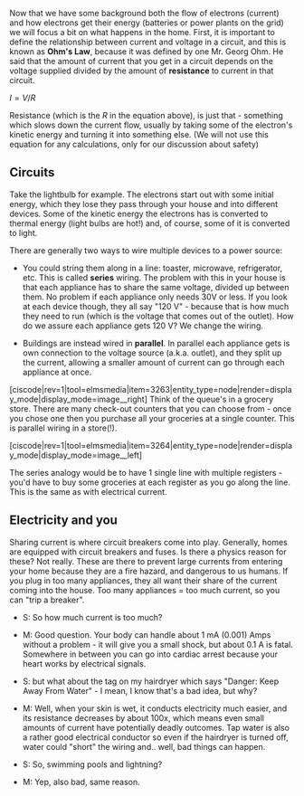 Now that we have some background both the flow of electrons (current) and how electrons get their energy (batteries or power plants on the grid) we will focus a bit on what happens in the home. First, it is important to define the relationship between current and voltage in a circuit, and this is known as **Ohm's Law**, because it was defined by one Mr. Georg Ohm. He said that the amount of current that you get in a circuit depends on the voltage supplied divided by the amount of **resistance** to current in that circuit. 

$I= V/R$    

Resistance (which is the $R$ in the equation above), is just that - something which slows down the current flow, usually by taking some of the electron's kinetic energy and turning it into something else.  (We will not use this equation for any calculations, only for our discussion about safety)


## Circuits 
Take the lightbulb for example. The electrons start out with some initial energy, which they lose they pass through your house and into different devices. Some of the kinetic energy the electrons has is converted to thermal energy (light bulbs are hot!) and, of course, some of it is converted to light. 

There are generally two ways to wire multiple devices to a power source: 
- You could string them along in a line: toaster, microwave, refrigerator, etc. This is called **series** wiring. The problem with this in your house is that each appliance has to share the same voltage, divided up between them. No problem if each appliance only needs 30V or less. If you look at each device though, they all say "120 V" - because that is how much they need to run (which is the voltage that comes out of the outlet). How do we assure each appliance gets 120 V?  We change the wiring. 

- Buildings are instead wired in **parallel**. In parallel each appliance gets is own connection to the voltage source (a.k.a. outlet), and they split up the current, allowing a smaller amount of current can go through each appliance at once. 

[ciscode|rev=1|tool=elmsmedia|item=3263|entity_type=node|render=display_mode|display_mode=image__right]
Think of the queue's in a grocery store. There are many check-out counters that you can choose from - once you chose one then you purchase all your groceries at a single counter. This is parallel wiring in a store(!).

[ciscode|rev=1|tool=elmsmedia|item=3264|entity_type=node|render=display_mode|display_mode=image__left]

The series analogy would be to have 1 single line with multiple registers - you'd have to buy some groceries at each register as you go along the line. This is the same as with electrical current. 


## Electricity and you
<picture of breakers>
Sharing current is where circuit breakers come into play. Generally, homes are equipped with circuit breakers and fuses. Is there a physics reason for these? Not really. These are there to prevent large currents from entering your home because they are a fire hazard, and dangerous to us humans. If you plug in too many appliances, they all want their share of the current coming into the house. Too many appliances = too much current, so you can "trip a breaker". 


- S: So how much current is too much? 
- M: Good question. Your body can handle about 1 mA (0.001) Amps without a problem - it will give you a small shock, but about 0.1 A is fatal. Somewhere in between you can go into cardiac arrest because your heart works by electrical signals.

- S: but what about the tag on my hairdryer which says "Danger: Keep Away From Water" - I mean, I know that's a bad idea, but why?
- M: Well, when your skin is wet, it conducts electricity much easier, and its resistance decreases by about 100x,  which means even small amounts of current have potentially deadly outcomes. Tap water is also a rather good electrical conductor so even if the hairdryer is turned off, water could "short" the wiring and.. well, bad things can happen. 
- S: So, swimming pools and lightning?
- M: Yep, also bad, same reason.
